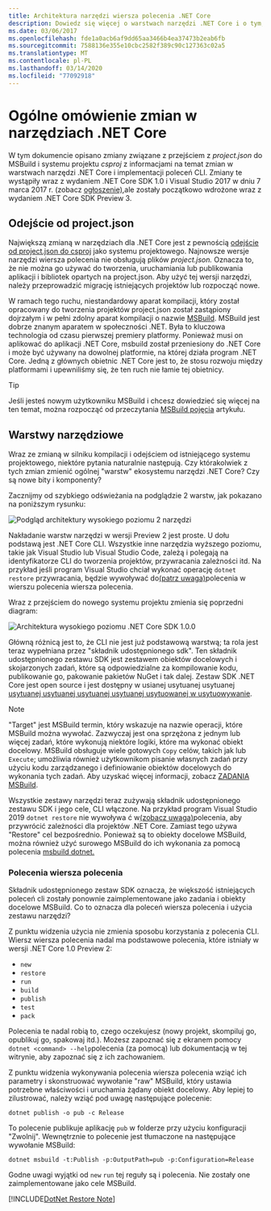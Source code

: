 ```yaml
---
title: Architektura narzędzi wiersza polecenia .NET Core
description: Dowiedz się więcej o warstwach narzędzi .NET Core i o tym, co się zmieniło w najnowszych wersjach.
ms.date: 03/06/2017
ms.openlocfilehash: fde1a0acb6af9dd65aa3466b4ea37473b2eab6fb
ms.sourcegitcommit: 7588136e355e10cbc2582f389c90c127363c02a5
ms.translationtype: MT
ms.contentlocale: pl-PL
ms.lasthandoff: 03/14/2020
ms.locfileid: "77092918"
---
```

# <a name="high-level-overview-of-changes-in-the-net-core-tools"></a>Ogólne omówienie zmian w narzędziach .NET Core

W tym dokumencie opisano zmiany związane z przejściem z *project.json* do MSBuild i systemu projektu *csproj* z informacjami na temat zmian w warstwach narzędzi .NET Core i implementacji poleceń CLI. Zmiany te wystąpiły wraz z wydaniem .NET Core SDK 1.0 i Visual Studio 2017 w dniu 7 marca 2017 r. (zobacz [ogłoszenie),](https://devblogs.microsoft.com/dotnet/announcing-net-core-tools-1-0/)ale zostały początkowo wdrożone wraz z wydaniem .NET Core SDK Preview 3.

## <a name="moving-away-from-projectjson"></a>Odejście od project.json

Największą zmianą w narzędziach dla .NET Core jest z pewnością [odejście od project.json do csproj](https://devblogs.microsoft.com/dotnet/changes-to-project-json/) jako systemu projektowego. Najnowsze wersje narzędzi wiersza polecenia nie obsługują plików *project.json.* Oznacza to, że nie można go używać do tworzenia, uruchamiania lub publikowania aplikacji i bibliotek opartych na project.json. Aby użyć tej wersji narzędzi, należy przeprowadzić migrację istniejących projektów lub rozpocząć nowe.

W ramach tego ruchu, niestandardowy aparat kompilacji, który został opracowany do tworzenia projektów project.json został zastąpiony dojrzałym i w pełni zdolny aparat kompilacji o nazwie [MSBuild](https://github.com/Microsoft/msbuild). MSBuild jest dobrze znanym aparatem w społeczności .NET. Była to kluczowa technologia od czasu pierwszej premiery platformy. Ponieważ musi on aplikować do aplikacji .NET Core, msbuild został przeniesiony do .NET Core i może być używany na dowolnej platformie, na której działa program .NET Core. Jedną z głównych obietnic .NET Core jest to, że stosu rozwoju między platformami i upewniliśmy się, że ten ruch nie łamie tej obietnicy.

> [!TIP]
> Jeśli jesteś nowym użytkowniku MSBuild i chcesz dowiedzieć się więcej na ten temat, można rozpocząć od przeczytania [MSBuild pojęcia](/visualstudio/msbuild/msbuild-concepts) artykułu.

## <a name="the-tooling-layers"></a>Warstwy narzędziowe

Wraz ze zmianą w silniku kompilacji i odejściem od istniejącego systemu projektowego, niektóre pytania naturalnie następują. Czy którakolwiek z tych zmian zmienić ogólnej "warstw" ekosystemu narzędzi .NET Core? Czy są nowe bity i komponenty?

Zacznijmy od szybkiego odświeżania na podglądzie 2 warstw, jak pokazano na poniższym rysunku:

![Podgląd architektury wysokiego poziomu 2 narzędzi](media/cli-msbuild-architecture/p2-arch.png)

Nakładanie warstw narzędzi w wersji Preview 2 jest proste. U dołu podstawą jest .NET Core CLI. Wszystkie inne narzędzia wyższego poziomu, takie jak Visual Studio lub Visual Studio Code, zależą i polegają na identyfikatorze CLI do tworzenia projektów, przywracania zależności itd. Na przykład jeśli program Visual Studio chciał wykonać operację `dotnet restore` przywracania, będzie wywoływać do[(patrz uwaga)](#dotnet-restore-note)polecenia w wierszu polecenia wiersza polecenia.

Wraz z przejściem do nowego systemu projektu zmienia się poprzedni diagram:

![Architektura wysokiego poziomu .NET Core SDK 1.0.0](media/cli-msbuild-architecture/p3-arch.png)

Główną różnicą jest to, że CLI nie jest już podstawową warstwą; ta rola jest teraz wypełniana przez "składnik udostępnionego sdk". Ten składnik udostępnionego zestawu SDK jest zestawem obiektów docelowych i skojarzonych zadań, które są odpowiedzialne za kompilowanie kodu, publikowanie go, pakowanie pakietów NuGet i tak dalej. Zestaw SDK .NET Core jest open source i jest dostępny w usianej usytuanej usytuanej [usytuanej usytuanej usytuanej usytuanej usytuowanej w usytuowywanie](https://github.com/dotnet/sdk).

> [!NOTE]
> "Target" jest MSBuild termin, który wskazuje na nazwie operacji, które MSBuild można wywołać. Zazwyczaj jest ona sprzężona z jednym lub więcej zadań, które wykonują niektóre logiki, które ma wykonać obiekt docelowy. MSBuild obsługuje wiele gotowych `Copy` celów, takich jak lub `Execute`; umożliwia również użytkownikom pisanie własnych zadań przy użyciu kodu zarządzanego i definiowanie obiektów docelowych do wykonania tych zadań. Aby uzyskać więcej informacji, zobacz [ZADANIA MSBuild](/visualstudio/msbuild/msbuild-tasks).

Wszystkie zestawy narzędzi teraz zużywają składnik udostępnionego zestawu SDK i jego cele, CLI włączone. Na przykład program Visual Studio 2019 `dotnet restore` nie wywoływa ć w[(zobacz uwaga)](#dotnet-restore-note)polecenia, aby przywrócić zależności dla projektów .NET Core. Zamiast tego używa "Restore" cel bezpośrednio. Ponieważ są to obiekty docelowe MSBuild, można również użyć surowego MSBuild do ich wykonania za pomocą polecenia [msbuild dotnet.](dotnet-msbuild.md)

### <a name="cli-commands"></a>Polecenia wiersza polecenia

Składnik udostępnionego zestaw SDK oznacza, że większość istniejących poleceń cli zostały ponownie zaimplementowane jako zadania i obiekty docelowe MSBuild. Co to oznacza dla poleceń wiersza polecenia i użycia zestawu narzędzi?

Z punktu widzenia użycia nie zmienia sposobu korzystania z polecenia CLI. Wiersz wiersza polecenia nadal ma podstawowe polecenia, które istniały w wersji .NET Core 1.0 Preview 2:

- `new`
- `restore`
- `run`
- `build`
- `publish`
- `test`
- `pack`

Polecenia te nadal robią to, czego oczekujesz (nowy projekt, skompiluj go, opublikuj go, spakowaj itd.). Możesz zapoznać się z ekranem pomocy `dotnet <command> --help`polecenia (za pomocą) lub dokumentacją w tej witrynie, aby zapoznać się z ich zachowaniem.

Z punktu widzenia wykonywania polecenia wiersza polecenia wziąć ich parametry i skonstruować wywołanie "raw" MSBuild, który ustawia potrzebne właściwości i uruchamia żądany obiekt docelowy. Aby lepiej to zilustrować, należy wziąć pod uwagę następujące polecenie:

   ```dotnetcli
   dotnet publish -o pub -c Release
   ```

To polecenie publikuje aplikację `pub` w folderze przy użyciu konfiguracji "Zwolnij". Wewnętrznie to polecenie jest tłumaczone na następujące wywołanie MSBuild:

   ```dotnetcli
   dotnet msbuild -t:Publish -p:OutputPath=pub -p:Configuration=Release
   ```

Godne uwagi wyjątki od `new` `run` tej reguły są i polecenia. Nie zostały one zaimplementowane jako cele MSBuild.

<a name="dotnet-restore-note"></a>
[!INCLUDE[DotNet Restore Note](~/includes/dotnet-restore-note.md)]
